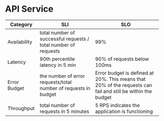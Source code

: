 # API Service

| Category     | SLI                                                             | SLO                                                                                                         |
|--------------|-----------------------------------------------------------------|-------------------------------------------------------------------------------------------------------------|
| Availability | total number of successful requests / total number of requests  | 99%                                                                                                         |
| Latency      | 90th percentile latency in 5 min                                | 90% of requests below 100ms                                                                                 |
| Error Budget | the number of error requests/total number of requests in budget | Error budget is defined at 20%. This means that 20% of the requests can fail and still be within the budget |
| Throughput   | total number of requests in 5 minutes                           | 5 RPS indicates the application is functioning                                                              |

